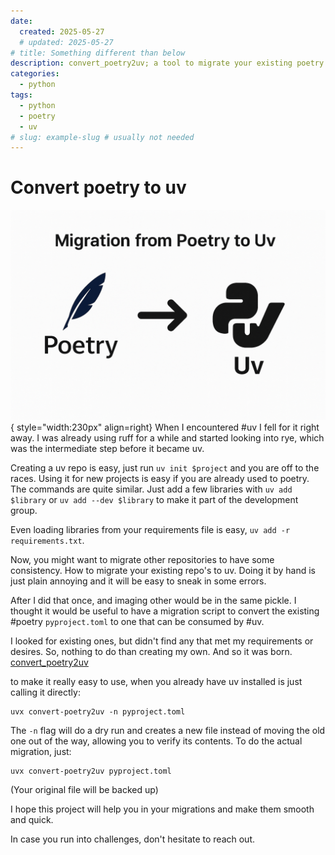 ```yaml
---
date:
  created: 2025-05-27
  # updated: 2025-05-27
# title: Something different than below
description: convert_poetry2uv; a tool to migrate your existing poetry based repositories to be easily migrated to uv.
categories:
  - python
tags:
  - python
  - poetry
  - uv
# slug: example-slug # usually not needed
---
```


# Convert poetry to uv

![poetry2uv](images/poetry2uv/poetry2uv.png){ style="width:230px" align=right}
When I encountered #uv I fell for it right away. I was already using ruff for a while and started looking into rye, which was the intermediate step before it became uv.

Creating a uv repo is easy, just run `uv init $project` and you are off to the races. Using it for new projects is easy if you are already used to poetry. The commands are quite similar. Just add a few libraries with `uv add $library` or `uv add --dev $library` to make it part of the development group.

<!-- more -->

Even loading libraries from your requirements file is easy, `uv add -r requirements.txt`.

Now, you might want to migrate other repositories to have some consistency.  How to migrate your existing repo's to uv. Doing it by hand is just plain annoying and it will be easy to sneak in some errors.

After I did that once, and imaging other would be in the same pickle. I thought it would be useful to have a migration script to convert the existing #poetry `pyproject.toml` to one that can be consumed by #uv.

I looked for existing ones, but didn't find any that met my requirements or desires. So, nothing to do than creating my own. And so it was born. [convert_poetry2uv](https://github.com/bartdorlandt/convert_poetry2uv)

to make it really easy to use, when you already have uv installed is just calling it directly:

    uvx convert-poetry2uv -n pyproject.toml

The `-n` flag will do a dry run and creates a new file instead of moving the old one out of the way, allowing you to verify its contents.
To do the actual migration, just:

    uvx convert-poetry2uv pyproject.toml

(Your original file will be backed up)

I hope this project will help you in your migrations and make them smooth and quick.

In case you run into challenges, don't hesitate to reach out.
